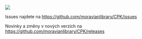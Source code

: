 ![](https://www.dropbox.com/home?preview=Knihovny.cz_.jpg)



Issues najdete na https://github.com/moravianlibrary/CPK/issues

Novinky a změny v nových verzích na https://github.com/moravianlibrary/CPK/releases
